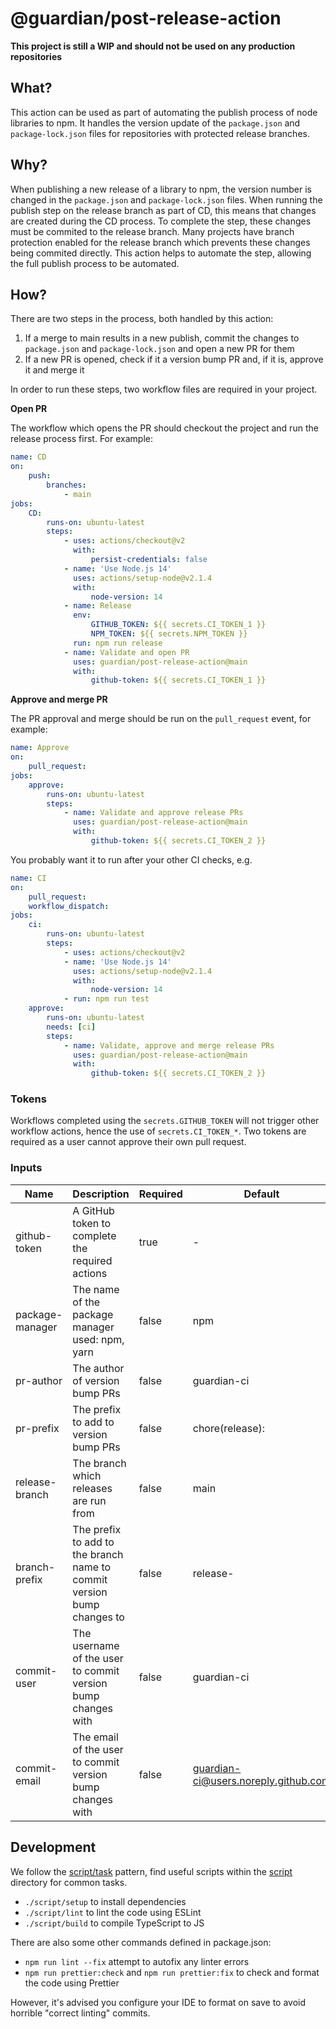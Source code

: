 # @guardian/post-release-action

**This project is still a WIP and should not be used on any production repositories**

## What?

This action can be used as part of automating the publish process of node libraries to npm. It handles the version update of the `package.json` and `package-lock.json` files for repositories with protected release branches.

## Why?

When publishing a new release of a library to npm, the version number is changed in the `package.json` and `package-lock.json` files. When running the publish step on the release branch as part of CD, this means that changes are created during the CD process. To complete the step, these changes must be commited to the release branch. Many projects have branch protection enabled for the release branch which prevents these changes being commited directly. This action helps to automate the step, allowing the full publish process to be automated.

## How?

There are two steps in the process, both handled by this action:

1. If a merge to main results in a new publish, commit the changes to `package.json` and `package-lock.json` and open a new PR for them
2. If a new PR is opened, check if it a version bump PR and, if it is, approve it and merge it

In order to run these steps, two workflow files are required in your project.

**Open PR**

The workflow which opens the PR should checkout the project and run the release process first. For example:

```yaml
name: CD
on:
    push:
        branches:
            - main
jobs:
    CD:
        runs-on: ubuntu-latest
        steps:
            - uses: actions/checkout@v2
              with:
                  persist-credentials: false
            - name: 'Use Node.js 14'
              uses: actions/setup-node@v2.1.4
              with:
                  node-version: 14
            - name: Release
              env:
                  GITHUB_TOKEN: ${{ secrets.CI_TOKEN_1 }}
                  NPM_TOKEN: ${{ secrets.NPM_TOKEN }}
              run: npm run release
            - name: Validate and open PR
              uses: guardian/post-release-action@main
              with:
                  github-token: ${{ secrets.CI_TOKEN_1 }}
```

**Approve and merge PR**

The PR approval and merge should be run on the `pull_request` event, for example:

```yaml
name: Approve
on:
    pull_request:
jobs:
    approve:
        runs-on: ubuntu-latest
        steps:
            - name: Validate and approve release PRs
              uses: guardian/post-release-action@main
              with:
                  github-token: ${{ secrets.CI_TOKEN_2 }}
```

You probably want it to run after your other CI checks, e.g.

```yaml
name: CI
on:
    pull_request:
    workflow_dispatch:
jobs:
    ci:
        runs-on: ubuntu-latest
        steps:
            - uses: actions/checkout@v2
            - name: 'Use Node.js 14'
              uses: actions/setup-node@v2.1.4
              with:
                  node-version: 14
            - run: npm run test
    approve:
        runs-on: ubuntu-latest
        needs: [ci]
        steps:
            - name: Validate, approve and merge release PRs
              uses: guardian/post-release-action@main
              with:
                  github-token: ${{ secrets.CI_TOKEN_2 }}
```

### Tokens

Workflows completed using the `secrets.GITHUB_TOKEN` will not trigger other workflow actions, hence the use of `secrets.CI_TOKEN_*`. Two tokens are required as a user cannot approve their own pull request.

### Inputs

| Name            | Description                                                            | Required | Default                              |
| --------------- | ---------------------------------------------------------------------- | -------- | ------------------------------------ |
| github-token    | A GitHub token to complete the required actions                        | true     | -                                    |
| package-manager | The name of the package manager used: npm, yarn                        | false    | npm                                  |
| pr-author       | The author of version bump PRs                                         | false    | guardian-ci                          |
| pr-prefix       | The prefix to add to version bump PRs                                  | false    | chore(release):                      |
| release-branch  | The branch which releases are run from                                 | false    | main                                 |
| branch-prefix   | The prefix to add to the branch name to commit version bump changes to | false    | release-                             |
| commit-user     | The username of the user to commit version bump changes with           | false    | guardian-ci                          |
| commit-email    | The email of the user to commit version bump changes with              | false    | guardian-ci@users.noreply.github.com |

## Development

We follow the [script/task](https://github.com/github/scripts-to-rule-them-all) pattern, find useful scripts within the [script](https://github.com/guardian/post-release-action/blob/main/script) directory for common tasks.

-   `./script/setup` to install dependencies
-   `./script/lint` to lint the code using ESLint
-   `./script/build` to compile TypeScript to JS

There are also some other commands defined in package.json:

-   `npm run lint --fix` attempt to autofix any linter errors
-   `npm run prettier:check` and `npm run prettier:fix` to check and format the code using Prettier

However, it's advised you configure your IDE to format on save to avoid horrible "correct linting" commits.
